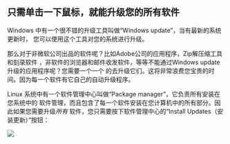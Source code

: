 <?php require("../../entete.php"); ?> <?php require("../../base.php"); ?> <?php require("../../fonctions.php"); ?>

<div id="corps">

<h2>只需单击一下鼠标，就能升级您的所有软件</h2>

Windows 中有一个很不错的升级工具叫做“Windows update”，当有最新的系统更新时，
您可以使用这个工具对您的系统进行升级。

那么对于非微软公司出品的软件呢？比如Adobe公司的应用程序，Zip解压缩工具和刻录软件
，非软件的浏览器和邮件收发软件，等等不能通过Windows update升级的应用程序呢？您需要一个一个
的去升级它们。这将非常浪费您宝贵的时间。因为每一个软件有它自己的自动升级程序。

Linux 系统中有一个软件管理中心叫做“Package manager”，它负责所有安装在您系统中的
软件管理，而且包含了每一个软件安装在您计算机中的所有部分。因此如果您需要升级<i>所有</i>
软件，您只需要按下软件管理中心的“Install Updates（安装更新）”按钮：

<img src="Images/global_update.png" />

</div>


